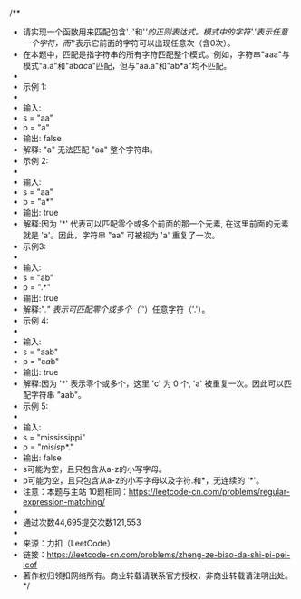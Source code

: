 /**

* 请实现一个函数用来匹配包含'. '和'*'的正则表达式。模式中的字符'.'表示任意一个字符，而'*'表示它前面的字符可以出现任意次（含0次）。
* 在本题中，匹配是指字符串的所有字符匹配整个模式。例如，字符串"aaa"与模式"a.a"和"ab*ac*a"匹配，但与"aa.a"和"ab*a"均不匹配。
*
* 示例 1:
*
* 输入:
* s = "aa"
* p = "a"
* 输出: false
* 解释: "a" 无法匹配 "aa" 整个字符串。
* 示例 2:
*
* 输入:
* s = "aa"
* p = "a*"
* 输出: true
* 解释:因为 '*' 代表可以匹配零个或多个前面的那一个元素, 在这里前面的元素就是 'a'。因此，字符串 "aa" 可被视为 'a' 重复了一次。
* 示例3:
*
* 输入:
* s = "ab"
* p = ".*"
* 输出: true
* 解释:".*" 表示可匹配零个或多个（'*'）任意字符（'.'）。
* 示例 4:
*
* 输入:
* s = "aab"
* p = "c*a*b"
* 输出: true
* 解释:因为 '*' 表示零个或多个，这里 'c' 为 0 个, 'a' 被重复一次。因此可以匹配字符串 "aab"。
* 示例 5:
*
* 输入:
* s = "mississippi"
* p = "mis*is*p*."
* 输出: false
* s可能为空，且只包含从a-z的小写字母。
* p可能为空，且只包含从a-z的小写字母以及字符.和*，无连续的 '*'。
* 注意：本题与主站 10题相同：https://leetcode-cn.com/problems/regular-expression-matching/
*
* 通过次数44,695提交次数121,553
*
* 来源：力扣（LeetCode）
* 链接：https://leetcode-cn.com/problems/zheng-ze-biao-da-shi-pi-pei-lcof
* 著作权归领扣网络所有。商业转载请联系官方授权，非商业转载请注明出处。
  */

````java

````

